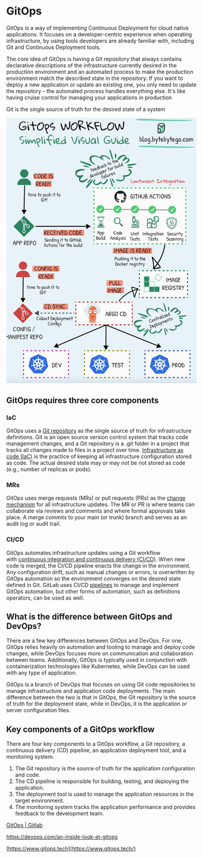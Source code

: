 # GitOps

GitOps is a way of implementing Continuous Deployment for cloud native applications. It focuses on a developer-centric experience when operating infrastructure, by using tools developers are already familiar with, including Git and Continuous Deployment tools.

The core idea of GitOps is having a Git repository that always contains declarative descriptions of the infrastructure currently desired in the production environment and an automated process to make the production environment match the described state in the repository. If you want to deploy a new application or update an existing one, you only need to update the repository - the automated process handles everything else. It's like having cruise control for managing your applications in production

Git is the single source of truth for the desired state of a system

![Gitops Workflow](../../media/Pasted%20image%2020240219154717.png)

## GitOps requires three core components

### IaC

GitOps uses a [Git repository](https://about.gitlab.com/blog/2020/11/12/migrating-your-version-control-to-git/) as the single source of truth for infrastructure definitions. Git is an open source version control system that tracks code management changes, and a Git repository is a .git folder in a project that tracks all changes made to files in a project over time. [Infrastructure as code (IaC)](https://about.gitlab.com/topics/gitops/infrastructure-as-code/) is the practice of keeping all infrastructure configuration stored as code. The actual desired state may or may not be not stored as code (e.g., number of replicas or pods).

### MRs

GitOps uses merge requests (MRs) or pull requests (PRs) as the [change mechanism](https://about.gitlab.com/blog/2020/10/13/merge-request-reviewers/) for all infrastructure updates. The MR or PR is where teams can collaborate via reviews and comments and where formal approvals take place. A merge commits to your main (or trunk) branch and serves as an audit log or audit trail.

### CI/CD

GitOps automates infrastructure updates using a Git workflow with [continuous integration and continuous delivery (CI/CD)](https://about.gitlab.com/topics/ci-cd/). When new code is merged, the CI/CD pipeline enacts the change in the environment. Any configuration drift, such as manual changes or errors, is overwritten by GitOps automation so the environment converges on the desired state defined in Git. GitLab uses CI/CD [pipelines](https://about.gitlab.com/blog/2020/12/02/pre-filled-variables-feature/) to manage and implement GitOps automation, but other forms of automation, such as definitions operators, can be used as well.

## What is the difference between GitOps and DevOps?

There are a few key differences between GitOps and DevOps. For one, GitOps relies heavily on automation and tooling to manage and deploy code changes, while DevOps focuses more on communication and collaboration between teams. Additionally, GitOps is typically used in conjunction with containerization technologies like Kubernetes, while DevOps can be used with any type of application.

GitOps is a branch of DevOps that focuses on using Git code repositories to manage infrastructure and application code deployments. The main difference between the two is that in GitOps, the Git repository is the source of truth for the deployment state, while in DevOps, it is the application or server configuration files.

## Key components of a GitOps workflow

There are four key components to a GitOps workflow, a Git repository, a continuous delivery (CD) pipeline, an application deployment tool, and a monitoring system.

1. The Git repository is the source of truth for the application configuration and code.
2. The CD pipeline is responsible for building, testing, and deploying the application.
3. The deployment tool is used to manage the application resources in the target environment.
4. The monitoring system tracks the application performance and provides feedback to the development team.

[GitOps | Gitlab](https://about.gitlab.com/topics/gitops/)

https://devops.com/an-inside-look-at-gitops

[https://www.gitops.tech](https://www.gitops.tech/)
